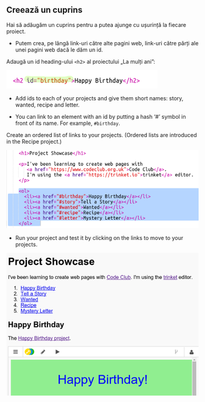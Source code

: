 ## Creează un cuprins

Hai să adăugăm un cuprins pentru a putea ajunge cu ușurință la fiecare proiect.

+ Putem crea, pe lângă link-uri către alte pagini web, link-uri către părți ale unei pagini web dacă le dăm un id. 

Adaugă un id heading-ului `<h2>` al proiectului „La mulți ani”:

![captură de ecran](images/showcase-id.png)

+ Add ids to each of your projects and give them short names: story, wanted, recipe and letter.

+ You can link to an element with an id by putting a hash ‘#’ symbol in front of its name. For example, `#birthday`.

Create an ordered list of links to your projects. (Ordered lists are introduced in the Recipe project.)

![screenshot](images/showcase-list.png)

+ Run your project and test it by clicking on the links to move to your projects. 

![screenshot](images/showcase-list-output.png)